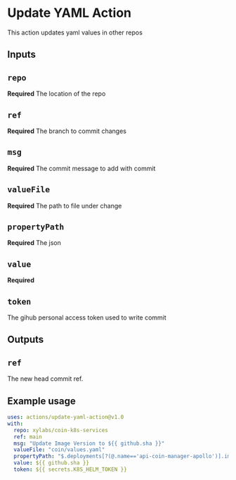 # Update YAML Action

This action updates yaml values in other repos

## Inputs

## `repo`
**Required** The location of the repo

## `ref`
**Required** The branch to commit changes

## `msg`
**Required** The commit message to add with commit

## `valueFile`
**Required** The path to file under change

## `propertyPath`
**Required** The json

## `value`
**Required** 

## `token`
The gihub personal access token used to write commit

## Outputs

## `ref`

The new head commit ref.

## Example usage

```yaml
uses: actions/update-yaml-action@v1.0
with:
  repo: xylabs/coin-k8s-services
  ref: main
  msg: "Update Image Version to ${{ github.sha }}"
  valueFile: "coin/values.yaml"
  propertyPath: "$.deployments[?(@.name=='api-coin-manager-apollo')].image.tag"
  value: ${{ github.sha }}
  token: ${{ secrets.K8S_HELM_TOKEN }}
```